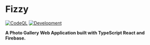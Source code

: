 # Fizzy
[![CodeQL](https://github.com/mdirshaddev/fizzy/actions/workflows/codeql-analysis.yml/badge.svg)](https://github.com/mdirshaddev/fizzy/actions/workflows/codeql-analysis.yml)
[![Development](https://github.com/mdirshaddev/fizzy/actions/workflows/development.yml/badge.svg)](https://github.com/mdirshaddev/fizzy/actions/workflows/development.yml)

**A Photo Gallery Web Application built with TypeScript React and Firebase.**